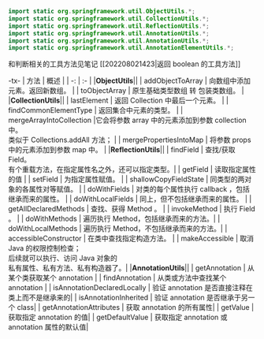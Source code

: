 ```java
import static org.springframework.util.ObjectUtils.*;
import static org.springframework.util.CollectionUtils.*;
import static org.springframework.util.ReflectionUtils.*;
import static org.springframework.util.AnnotationUtils.*;
import static org.springframework.util.AnnotationUtils.*;
import static org.springframework.util.AnnotationElementUtils.*;

```

和判断相关的工具方法见笔记 [[202208021423|返回 boolean 的工具方法]]

-tx-
|                     方法 | 概述                            |
|                       -: | :-                              |
|**ObjectUtils**||
|         addObjectToArray | 向数组中添加元素。返回新数组。                     |
|            toObjectArray | 原生基础类型数组 转 包装类数组。                   |
|**CollectionUtils**||
|              lastElement | 返回 Collection 中最后一个元素。                   |
|    findCommonElementType | 返回集合中元素的类型。                             |
| mergeArrayIntoCollection |它会将参数 array 中的元素添加到参数 collection 中。<br>类似于 Collections.addAll 方法；            | 
|   mergePropertiesIntoMap | 将参数 props 中的元素添加到参数 map 中。           |
|**ReflectionUtils**||
|                findField | 查找/获取 Field。<br>有个重载方法，在指定属性名之外，还可以指定类型。|
|                 getField | 读取指定属性的值                                   |
|                 setField | 为指定属性赋值。                                   |
|    shallowCopyFieldState | 同类型的两对象的各属性对等赋值。                   |
|             doWithFields | 对类的每个属性执行 callback ，包括继承而来的属性。 |
|        doWithLocalFields | 同上，但不包括继承而来的属性。                     |
|    getAllDeclaredMethods | 查找、获得 Method 。                               |
|             invokeMethod | 执行 Field 。                                      |
|            doWithMethods | 遍历执行 Method，包括继承而来的方法。|
|       doWithLocalMethods | 遍历执行 Method，不包括继承而来的方法。|
|    accessibleConstructor | 在类中查找指定构造方法。                    |
|           makeAccessible | 取消 Java 的权限控制检查；<br>后续就可以执行、访问 Java 对象的<br>私有属性、私有方法、私有构造器了。|
|**AnnotationUtils**||
|               getAnnotation | 从某个类获取某个 annotation |
|              findAnnotation | 从类或方法中查找某个 annotation |
| isAnnotationDeclaredLocally | 验证 annotation 是否直接注释在类上而不是继承来的|
|       isAnnotationInherited | 验证 annotation 是否继承于另一个 class|
|     getAnnotationAttributes | 获取 annotation 的所有属性|
|                    getValue | 获取指定 annotation 的值|
|             getDefaultValue | 获取指定 annotation 或 annotation 属性的默认值|